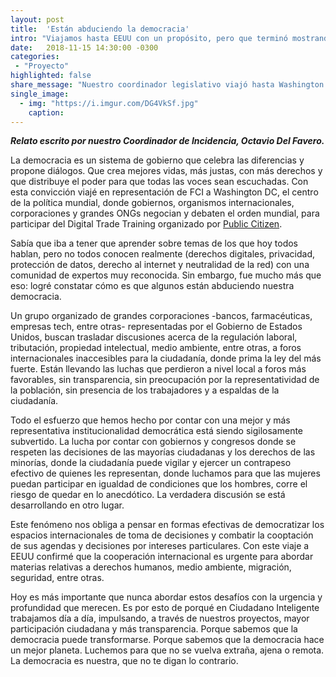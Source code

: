 ```yaml
---
layout: post
title:  'Están abduciendo la democracia'
intro: "Viajamos hasta EEUU con un propósito, pero que terminó mostrando las grietas de la democracia."
date:   2018-11-15 14:30:00 -0300
categories:
 - "Proyecto"
highlighted: false
share_message: "Nuestro coordinador legislativo viajó hasta Washington D.C.  Aquí te lo cuenta @ciudadanoi"
single_image:
  - img: "https://i.imgur.com/DG4VkSf.jpg"
    caption: 
---
```

***Relato escrito por nuestro Coordinador de Incidencia, Octavio Del Favero.***

La democracia es un sistema de gobierno que celebra las diferencias y propone diálogos. Que crea mejores vidas, más justas, con más derechos y que distribuye el poder para que todas las voces sean escuchadas. Con esta convicción viajé en representación de FCI a Washington DC, el centro de la política mundial, donde gobiernos, organismos internacionales, corporaciones y grandes ONGs negocian y debaten el orden mundial, para participar del Digital Trade Training organizado por [Public Citizen](https://www.citizen.org/).

Sabía que iba a tener que aprender sobre temas de los que hoy todos hablan, pero no todos conocen realmente (derechos digitales, privacidad, protección de datos, derecho al internet y neutralidad de la red) con una comunidad de expertos muy reconocida. Sin embargo, fue mucho más que eso: logré constatar cómo es que algunos están abduciendo nuestra democracia.

Un grupo organizado de grandes corporaciones -bancos, farmacéuticas, empresas tech, entre otras- representadas por el Gobierno de Estados Unidos, buscan trasladar discusiones acerca de la regulación laboral, tributación, propiedad intelectual, medio ambiente, entre otras, a foros internacionales inaccesibles para la ciudadanía, donde prima la ley del más fuerte. Están llevando las luchas que perdieron a nivel local a foros más favorables, sin transparencia, sin preocupación por la representatividad de la población, sin presencia de los trabajadores y a espaldas de la ciudadanía.

Todo el esfuerzo que hemos hecho por contar con una mejor y más representativa institucionalidad democrática está siendo sigilosamente subvertido. La lucha por contar con gobiernos y congresos donde se respeten las decisiones de las mayorías ciudadanas y los derechos de las minorías, donde la ciudadanía puede vigilar y ejercer un contrapeso efectivo de quienes les representan, donde luchamos para que las mujeres puedan participar en igualdad de condiciones que los hombres, corre el riesgo de quedar en lo anecdótico. La verdadera discusión se está desarrollando en otro lugar.

Este fenómeno nos obliga a pensar en formas efectivas de democratizar los espacios internacionales de toma de decisiones y combatir la cooptación de sus agendas y decisiones por intereses particulares. Con este viaje a EEUU confirmé que la cooperación internacional es urgente para abordar materias relativas a derechos humanos, medio ambiente, migración, seguridad, entre otras. 

Hoy es más importante que nunca abordar estos desafíos con la urgencia y profundidad que merecen. Es por esto de porqué en Ciudadano Inteligente trabajamos día a día, impulsando, a través de nuestros proyectos, mayor participación ciudadana y más transparencia. Porque sabemos que la democracia puede transformarse. Porque sabemos que la democracia hace un mejor planeta. Luchemos para que no se vuelva extraña, ajena o remota. La democracia es nuestra, que no te digan lo contrario.
